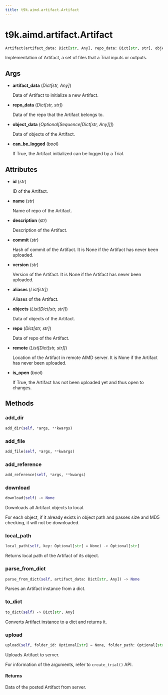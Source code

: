 ```yaml
---
title: t9k.aimd.artifact.Artifact
---
```


# t9k.aimd.artifact.Artifact

```python
Artifact(artifact_data: Dict[str, Any], repo_data: Dict[str, str], object_data: Optional[Sequence[Dict[str, Any]]] = None, can_be_logged: bool = True)
```

Implementation of Artifact, a set of files that a Trial inputs or outputs.

## Args

* **artifact_data** (*Dict[str, Any]*)

    Data of Artifact to initialize a new Artifact.

* **repo_data** (*Dict[str, str]*)

    Data of the repo that the Artifact belongs to.

* **object_data** (*Optional[Sequence[Dict[str, Any]]]*)

    Data of objects of the Artifact.

* **can_be_logged** (*bool*)

    If True, the Artifact initialized can be logged by a Trial.

## Attributes

* **id** (*str*)

    ID of the Artifact.

* **name** (*str*)

    Name of repo of the Artifact.

* **description** (*str*)

    Description of the Artifact.

* **commit** (*str*)

    Hash of commit of the Artifact. It is None if the Artifact has never been uploaded.

* **version** (*str*)

    Version of the Artifact. It is None if the Artifact has never been uploaded.

* **aliases** (*List[str]*)

    Aliases of the Artifact.

* **objects** (*List[Dict[str, str]]*)

    Data of objects of the Artifact.

* **repo** (*Dict[str, str]*)

    Data of repo of the Artifact.

* **remote** (*List[Dict[str, str]]*)

    Location of the Artifact in remote AIMD server. It is None if the Artifact has never been uploaded.

* **is_open** (*bool*)

    If True, the Artifact has not been uploaded yet and thus open to changes.

## Methods

### add_dir

```python
add_dir(self, *args, **kwargs)
```

### add_file

```python
add_file(self, *args, **kwargs)
```

### add_reference

```python
add_reference(self, *args, **kwargs)
```

### download

```python
download(self) ‑> None
```

Downloads all Artifact objects to local.

For each object, if it already exists in object path and passes size
and MD5 checking, it will not be downloaded.

### local_path

```python
local_path(self, key: Optional[str] = None) ‑> Optional[str]
```

Returns local path of the Artifact of its object.

### parse_from_dict

```python
parse_from_dict(self, artifact_data: Dict[str, Any]) ‑> None
```

Parses an Artifact instance from a dict.

### to_dict

```python
to_dict(self) ‑> Dict[str, Any]
```

Converts Artifact instance to a dict and returns it.

### upload

```python
upload(self, folder_id: Optional[str] = None, folder_path: Optional[str] = None, make_folder: bool = False) ‑> Dict[str, Any]
```

Uploads Artifact to server.

For information of the arguments, refer to `create_trial()` API.

#### Returns

Data of the posted Artifact from server.
